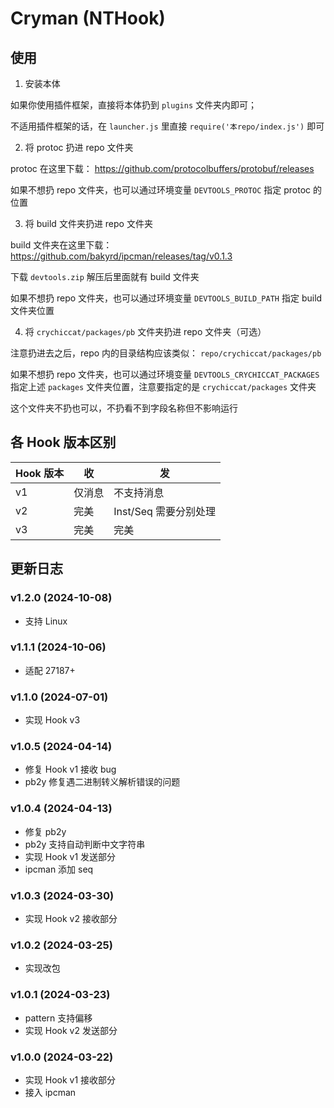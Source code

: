 # Cryman (NTHook)

## 使用

1. 安装本体

如果你使用插件框架，直接将本体扔到 `plugins` 文件夹内即可；

不适用插件框架的话，在 `launcher.js` 里直接 `require('本repo/index.js')` 即可

2. 将 protoc 扔进 repo 文件夹

protoc 在这里下载： <https://github.com/protocolbuffers/protobuf/releases>

如果不想扔 repo 文件夹，也可以通过环境变量 `DEVTOOLS_PROTOC` 指定 protoc 的位置

3. 将 build 文件夹扔进 repo 文件夹

build 文件夹在这里下载： <https://github.com/bakyrd/ipcman/releases/tag/v0.1.3>

下载 `devtools.zip` 解压后里面就有 build 文件夹

如果不想扔 repo 文件夹，也可以通过环境变量 `DEVTOOLS_BUILD_PATH` 指定 build 文件夹位置

4. 将 `crychiccat/packages/pb` 文件夹扔进 repo 文件夹（可选）

注意扔进去之后，repo 内的目录结构应该类似： `repo/crychiccat/packages/pb`

如果不想扔 repo 文件夹，也可以通过环境变量 `DEVTOOLS_CRYCHICCAT_PACKAGES` 指定上述 `packages`
文件夹位置，注意要指定的是 `crychiccat/packages` 文件夹

这个文件夹不扔也可以，不扔看不到字段名称但不影响运行

## 各 Hook 版本区别

Hook 版本|收|发
-|-|-
v1|仅消息|不支持消息
v2|完美|Inst/Seq 需要分别处理
v3|完美|完美

## 更新日志

### v1.2.0 (2024-10-08)

- 支持 Linux

### v1.1.1 (2024-10-06)

- 适配 27187+

### v1.1.0 (2024-07-01)

- 实现 Hook v3

### v1.0.5 (2024-04-14)

- 修复 Hook v1 接收 bug
- pb2y 修复遇二进制转义解析错误的问题

### v1.0.4 (2024-04-13)

- 修复 pb2y
- pb2y 支持自动判断中文字符串
- 实现 Hook v1 发送部分
- ipcman 添加 seq

### v1.0.3 (2024-03-30)

- 实现 Hook v2 接收部分

### v1.0.2 (2024-03-25)

- 实现改包

### v1.0.1 (2024-03-23)

- pattern 支持偏移
- 实现 Hook v2 发送部分

### v1.0.0 (2024-03-22)

- 实现 Hook v1 接收部分
- 接入 ipcman
